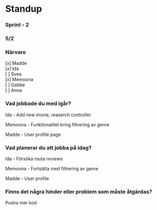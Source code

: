 # Standup

### Sprint - 2

### 5/2

### Närvaro

[x] Madde  
[x] Ida  
[ ] Svea  
[x] Memoona  
[ ] Gabbe  
[ ] Anna

### Vad jobbade du med igår?

Ida - Add new movie, reaserch controller

Memoona - Funktionalitet kring filtrering av genre

Madde - User profile page

### Vad planerar du att jobba på idag?

Ida - Försöka routa reviews

Memoona - Fortsätta med filtrering av genre

Madde - User profile

### Finns det några hinder eller problem som måste åtgärdas?

Pusha mer kod
